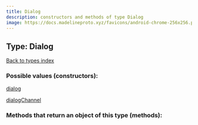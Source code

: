 ```yaml
---
title: Dialog
description: constructors and methods of type Dialog
image: https://docs.madelineproto.xyz/favicons/android-chrome-256x256.png
---
```

## Type: Dialog  
[Back to types index](index.md)



### Possible values (constructors):

[dialog](../constructors/dialog.md)  

[dialogChannel](../constructors/dialogChannel.md)  



### Methods that return an object of this type (methods):



